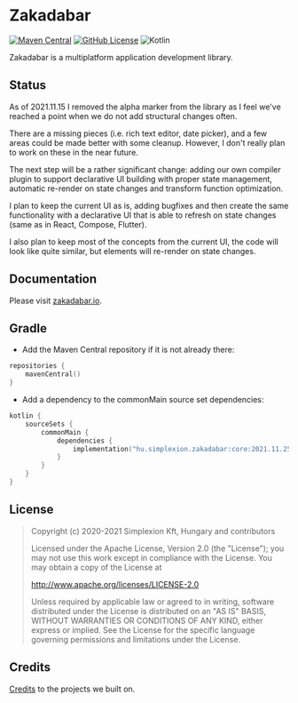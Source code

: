 # Zakadabar

[![Maven Central](https://img.shields.io/maven-central/v/hu.simplexion.zakadabar/core)](https://mvnrepository.com/artifact/hu.simplexion.zakadabar/core)
[![GitHub License](https://img.shields.io/badge/license-Apache%20License%202.0-blue.svg?style=flat)](http://www.apache.org/licenses/LICENSE-2.0)
![Kotlin](https://img.shields.io/github/languages/top/spxbhuhb/zakadabar-stack)

Zakadabar is a multiplatform application development library.

## Status

As of 2021.11.15 I removed the alpha marker from the library as I feel we've
reached a point when we do not add structural changes often.

There are a missing pieces (i.e. rich text editor, date picker), and a few areas
could be made better with some cleanup. However, I don't really plan to work 
on these in the near future.

The next step will be a rather significant change: adding our own compiler plugin
to support declarative UI building with proper state management, automatic re-render
on state changes and transform function optimization.

I plan to keep the current UI as is, adding bugfixes and then create the same
functionality with a declarative UI that is able to refresh on state changes
(same as in React, Compose, Flutter).

I also plan to keep most of the concepts from the current UI, the code
will look like quite similar, but elements will re-render on state changes.

## Documentation

Please visit [zakadabar.io](https://zakadabar.io).

## Gradle

* Add the Maven Central repository if it is not already there:
```kotlin
repositories {
    mavenCentral()
}
```

* Add a dependency to the commonMain source set dependencies:

```kotlin
kotlin {
    sourceSets {
        commonMain {
            dependencies {
                implementation("hu.simplexion.zakadabar:core:2021.11.25.1")
            }
        }
    }
}
```

## License

> Copyright (c) 2020-2021 Simplexion Kft, Hungary and contributors
>
> Licensed under the Apache License, Version 2.0 (the "License");
> you may not use this work except in compliance with the License.
> You may obtain a copy of the License at
>
>    http://www.apache.org/licenses/LICENSE-2.0
>
> Unless required by applicable law or agreed to in writing, software
> distributed under the License is distributed on an "AS IS" BASIS,
> WITHOUT WARRANTIES OR CONDITIONS OF ANY KIND, either express or implied.
> See the License for the specific language governing permissions and
> limitations under the License.

## Credits

[Credits](/doc/misc/Credits.md) to the projects we built on.
